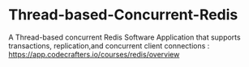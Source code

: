 # Thread-based-Concurrent-Redis

A Thread-based concurrent Redis Software Application that supports transactions, replication,and  concurrent client connections : https://app.codecrafters.io/courses/redis/overview
